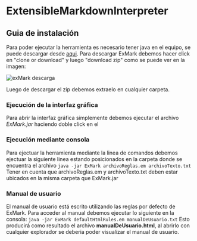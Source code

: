 # ExtensibleMarkdownInterpreter

## Guia de instalación

Para poder ejecutar la herramienta es necesario tener java en el equipo, se puede descargar desde [aqui](https://www.java.com/es/download/). 
Para descargar ExMark debemos hacer click en "clone or download" y luego "download zip" como se puede ver en la imagen:

![exMark descarga](https://k60.kn3.net/F/D/5/C/D/C/A56.png)

Luego de descargar el zip debemos extraelo en cualquier carpeta.
	
### Ejecución de la interfaz gráfica

Para abrir la interfaz gráfica simplemente debemos ejecutar el archivo *ExMark.jar* haciendo doble click en el
	
### Ejecución mediante consola
Para ejectuar la herramienta mediante la linea de comandos debemos ejectuar la siguiente linea estando posicionados en la carpeta donde se encuentra el archivo
`java -jar ExMark archivoReglas.em archivoTexto.txt`
Tener en cuenta que archivoReglas.em y archivoTexto.txt deben estar ubicados en la misma carpeta que ExMark.jar

### Manual de usuario
El manual de usuario está escrito utilizando las reglas por defecto de ExMark.
Para acceder al manual debemos ejecutar lo siguiente en la consola:
`java -jar ExMark defaultHtmlRules.em manualDeUsuario.txt`
Esto producirá como resultado el archivo **manualDeUsuario.html**, al abrirlo con cualquier explorador se deberia poder visualizar el manual de usuario.

